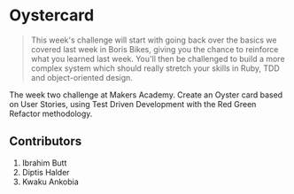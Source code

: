 # Oystercard

> This week's challenge will start with going back over the basics we covered last week in Boris Bikes, giving you the chance to reinforce what you learned last week. You'll then be challenged to build a more complex system which should really stretch your skills in Ruby, TDD and object-oriented design.

The week two challenge at Makers Academy. Create an Oyster card based on User Stories, using Test Driven Development with the Red Green Refactor methodology.

Contributors
------------
1. Ibrahim Butt
2. Diptis Halder
3. Kwaku Ankobia